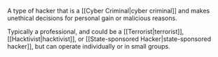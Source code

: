 A type of hacker that is a [[Cyber Criminal|cyber criminal]] and makes unethical decisions for personal gain or malicious reasons. 

Typically a professional, and could be a [[Terrorist|terrorist]], [[Hacktivist|hacktivist]], or [[State-sponsored Hacker|state-sponsored hacker]], but can operate individually or in small groups.